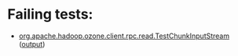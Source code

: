 # Failing tests: 

 * [org.apache.hadoop.ozone.client.rpc.read.TestChunkInputStream](hadoop-ozone/integration-test/org.apache.hadoop.ozone.client.rpc.read.TestChunkInputStream.txt) ([output](hadoop-ozone/integration-test/org.apache.hadoop.ozone.client.rpc.read.TestChunkInputStream-output.txt))
